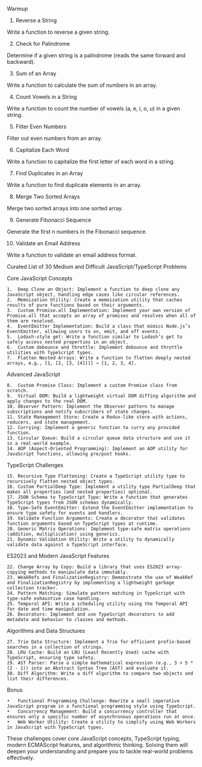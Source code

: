 Warmup

1. Reverse a String

Write a function to reverse a given string.

2. Check for Palindrome

Determine if a given string is a palindrome (reads the same forward and backward).

3. Sum of an Array

Write a function to calculate the sum of numbers in an array.

4. Count Vowels in a String

Write a function to count the number of vowels (a, e, i, o, u) in a given string.

5. Filter Even Numbers

Filter out even numbers from an array.

6. Capitalize Each Word

Write a function to capitalize the first letter of each word in a string.

7. Find Duplicates in an Array

Write a function to find duplicate elements in an array.

8. Merge Two Sorted Arrays

Merge two sorted arrays into one sorted array.

9. Generate Fibonacci Sequence

Generate the first n numbers in the Fibonacci sequence.

10. Validate an Email Address

Write a function to validate an email address format.

Curated List of 30 Medium and Difficult JavaScript/TypeScript Problems

Core JavaScript Concepts

    1.	Deep Clone an Object: Implement a function to deep clone any JavaScript object, handling edge cases like circular references.
    2.	Memoization Utility: Create a memoization utility that caches results of pure functions based on their arguments.
    3.	Custom Promise.all Implementation: Implement your own version of Promise.all that accepts an array of promises and resolves when all of them are resolved.
    4.	EventEmitter Implementation: Build a class that mimics Node.js’s EventEmitter, allowing users to on, emit, and off events.
    5.	Lodash-style get: Write a function similar to Lodash’s get to safely access nested properties in an object.
    6.	Custom debounce and throttle: Implement debounce and throttle utilities with TypeScript types.
    7.	Flatten Nested Arrays: Write a function to flatten deeply nested arrays, e.g., [1, [2, [3, [4]]]] → [1, 2, 3, 4].

Advanced JavaScript

    8.	Custom Promise Class: Implement a custom Promise class from scratch.
    9.	Virtual DOM: Build a lightweight virtual DOM diffing algorithm and apply changes to the real DOM.
    10.	Observer Pattern: Implement the Observer pattern to manage subscriptions and notify subscribers of state changes.
    11.	State Management Store: Create a Redux-like store with actions, reducers, and state management.
    12.	Currying: Implement a generic function to curry any provided function.
    13.	Circular Queue: Build a circular queue data structure and use it in a real-world example.
    14.	AOP (Aspect-Oriented Programming): Implement an AOP utility for JavaScript functions, allowing pre/post hooks.

TypeScript Challenges

    15.	Recursive Type Flattening: Create a TypeScript utility type to recursively flatten nested object types.
    16.	Custom PartialDeep Type: Implement a utility type PartialDeep that makes all properties (and nested properties) optional.
    17.	JSON Schema to TypeScript Type: Write a function that generates TypeScript types from JSON schemas dynamically.
    18.	Type-Safe EventEmitter: Extend the EventEmitter implementation to ensure type safety for events and handlers.
    19.	Validate Function Arguments: Create a decorator that validates function arguments based on TypeScript types at runtime.
    20.	Generic Matrix Operations: Implement type-safe matrix operations (addition, multiplication) using generics.
    21.	Dynamic Validation Utility: Write a utility to dynamically validate data against a TypeScript interface.

ES2023 and Modern JavaScript Features

    22.	Change Array by Copy: Build a library that uses ES2023 array-copying methods to manipulate data immutably.
    23.	WeakRefs and FinalizationRegistry: Demonstrate the use of WeakRef and FinalizationRegistry by implementing a lightweight garbage collection tracker.
    24.	Pattern Matching: Simulate pattern matching in TypeScript with type-safe exhaustive case handling.
    25.	Temporal API: Write a scheduling utility using the Temporal API for date and time manipulation.
    26.	Decorators: Implement and use TypeScript decorators to add metadata and behavior to classes and methods.

Algorithms and Data Structures

    27.	Trie Data Structure: Implement a Trie for efficient prefix-based searches in a collection of strings.
    28.	LRU Cache: Build an LRU (Least Recently Used) cache with TypeScript, ensuring type safety.
    29.	AST Parser: Parse a simple mathematical expression (e.g., 3 + 5 * (2 - 1)) into an Abstract Syntax Tree (AST) and evaluate it.
    30.	Diff Algorithm: Write a diff algorithm to compare two objects and list their differences.

Bonus

    •	Functional Programming Challenge: Rewrite a small imperative JavaScript program in a functional programming style using TypeScript.
    •	Concurrency Management: Build a concurrency controller that ensures only a specific number of asynchronous operations run at once.
    •	Web Worker Utility: Create a utility to simplify using Web Workers in JavaScript with TypeScript types.

These challenges cover core JavaScript concepts, TypeScript typing, modern ECMAScript features, and algorithmic thinking. Solving them will deepen your understanding and prepare you to tackle real-world problems effectively.
